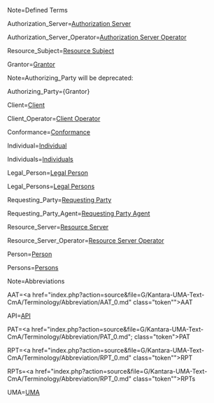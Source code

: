 Note=Defined Terms

Authorization_Server=<a href="index.php?action=source&file=G/Kantara-UMA-Text-CmA/Terminology/Term/Authorization_Server_0.md"  class="definedterm">Authorization Server</a>

Authorization_Server_Operator=<a href="index.php?action=source&file=G/Kantara-UMA-Text-CmA/Terminology/Term/Authorization_Server_Operator_0.md" class="person">Authorization Server Operator</a>

Resource_Subject=<a href="index.php?action=source&file=G/Kantara-UMA-Text-CmA/Terminology/Term/Resource_Subject_0.md"  class="person">Resource Subject</a>

Grantor=<a href="index.php?action=source&file=G/Kantara-UMA-Text-CmA/Terminology/Term/Grantor_0.md"  class="person">Grantor</a>

Note=Authorizing_Party will be deprecated:

Authorizing_Party={Grantor}

Client=<a href="index.php?action=source&file=G/Kantara-UMA-Text-CmA/Terminology/Term/Client_0.md" class="definedterm">Client</a>

Client_Operator=<a href="index.php?action=source&file=G/Kantara-UMA-Text-CmA/Terminology/Term/Client_Operator_0.md" class="person">Client Operator</a>

Conformance=<a href="index.php?action=source&file=G/Kantara-UMA-Text-CmA/Terminology/Term/Conformance_0.md" class="definedterm">Conformance</a>

Individual=<a href="index.php?action=source&file=G/Kantara-UMA-Text-CmA/Terminology/Term/Individual_0.md" class="person">Individual</a>

Individuals=<a href="index.php?action=source&file=G/Kantara-UMA-Text-CmA/Terminology/Term/Individual_0.md" class="person">Individuals</a>

Legal_Person=<a href="index.php?action=source&file=G/Kantara-UMA-Text-CmA/Terminology/Term/Legal_Person_0.md" class="person">Legal Person</a>

Legal_Persons=<a href="index.php?action=source&file=G/Kantara-UMA-Text-CmA/Terminology/Term/Legal_Person_0.md" class="person">Legal Persons</a>

Requesting_Party=<a href="index.php?action=source&file=G/Kantara-UMA-Text-CmA/Terminology/Term/Requesting_Party_0.md" class="person">Requesting Party</a>

Requesting_Party_Agent=<a href="index.php?action=source&file=G/Kantara-UMA-Text-CmA/Terminology/Term/Requesting_Party_Agent_0.md" class="person">Requesting Party Agent</a>

Resource_Server=<a href="index.php?action=source&file=G/Kantara-UMA-Text-CmA/Terminology/Term/Resource_Server_0.md" class="definedterm">Resource Server</a>

Resource_Server_Operator=<a href="index.php?action=source&file=G/Kantara-UMA-Text-CmA/Terminology/Term/Resource_Server_Operator_0.md" class="person">Resource Server Operator</a>

Person=<a href="index.php?action=source&file=G/Kantara-UMA-Text-CmA/Terminology/Term/Person_0.md" class="person">Person</a>

Persons=<a href="index.php?action=source&file=G/Kantara-UMA-Text-CmA/Terminology/Term/Person_0.md" class="person">Persons</a>

Note=Abbreviations

AAT=<a href="index.php?action=source&file=G/Kantara-UMA-Text-CmA/Terminology/Abbreviation/AAT_0.md" class="token"">AAT</a>

API=<a href="index.php?action=source&file=G/Kantara-UMA-Text-CmA/Terminology/Abbreviation/API_0.md" class="definedterm">API</a>

PAT=<a href="index.php?action=source&file=G/Kantara-UMA-Text-CmA/Terminology/Abbreviation/PAT_0.md"; class="token">PAT</a>

RPT=<a href="index.php?action=source&file=G/Kantara-UMA-Text-CmA/Terminology/Abbreviation/RPT_0.md" class="token"">RPT</a>

RPTs=<a href="index.php?action=source&file=G/Kantara-UMA-Text-CmA/Terminology/Abbreviation/RPT_0.md" class="token"">RPTs</a>

UMA=<a href="index.php?action=source&file=G/Kantara-UMA-Text-CmA/Terminology/Abbreviation/UMA_0.md" class="definedterm">UMA</a>
